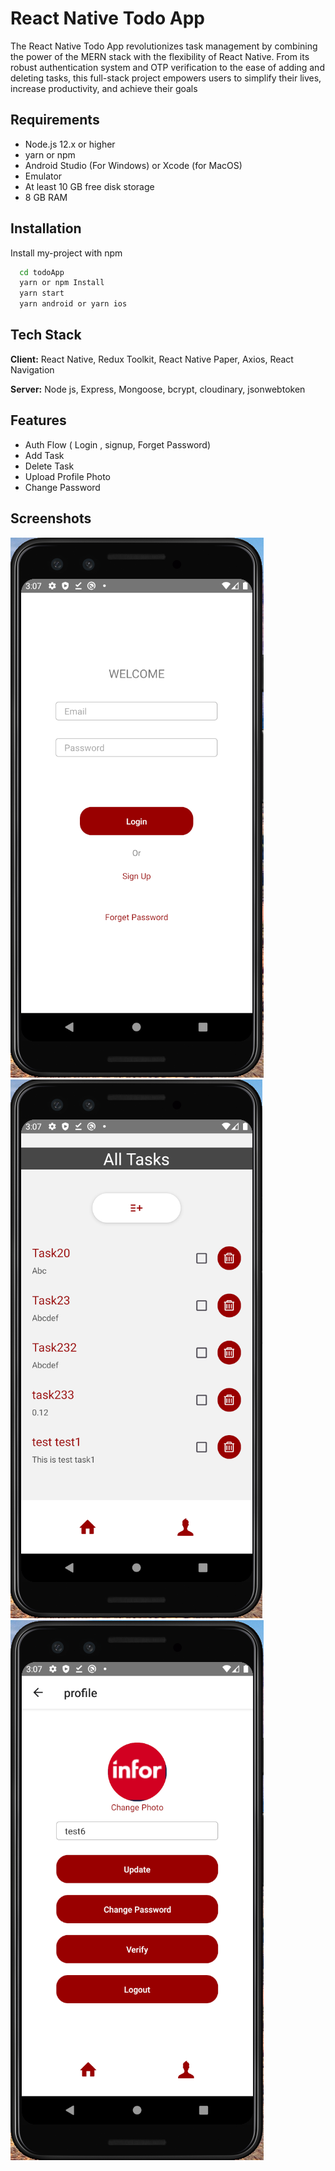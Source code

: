 # React Native Todo App

The React Native Todo App revolutionizes task management by combining the power of the MERN stack with the flexibility of React Native. From its robust authentication system and OTP verification to the ease of adding and deleting tasks, this full-stack project empowers users to simplify their lives, increase productivity, and achieve their goals

## Requirements

- Node.js 12.x or higher
- yarn or npm
- Android Studio (For Windows) or Xcode (for MacOS)
- Emulator
- At least 10 GB free disk storage
- 8 GB RAM

## Installation

Install my-project with npm

```bash
  cd todoApp
  yarn or npm Install
  yarn start
  yarn android or yarn ios
```

## Tech Stack

**Client:** React Native, Redux Toolkit, React Native Paper, Axios, React Navigation

**Server:** Node js, Express, Mongoose, bcrypt, cloudinary, jsonwebtoken

## Features

- Auth Flow ( Login , signup, Forget Password)
- Add Task
- Delete Task
- Upload Profile Photo
- Change Password

## Screenshots

![App Screenshot](./public/phone1.PNG)
![App Screenshot](./public/phone2.PNG)
![App Screenshot](./public/phone3.PNG)
